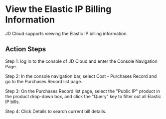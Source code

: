 # View the Elastic IP Billing Information

JD Cloud supports viewing the Elastic IP billing information.

## Action Steps

Step 1: log in to the console of JD Cloud and enter the Console Navigation Page.

Step 2: In the console navigation bar, select Cost - Purchases Record and go to the Purchases Record list page.

Step 3: On the Purchases Record list page, select the "Public IP" product in the product drop-down box, and click the "Query" key to filter out all Elastic IP bills.

Step 4: Click Details to search current bill details.